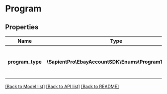 # Program

## Properties
| Name             | Type                                                 | Description                                                                                                                                                                                                                    | Notes      |
|------------------|------------------------------------------------------|--------------------------------------------------------------------------------------------------------------------------------------------------------------------------------------------------------------------------------|------------|
| **program_type** | **\SapientPro\EbayAccountSDK\Enums\ProgramTypeEnum** | A seller program in to which a seller can opt-in. For implementation help, refer to &lt;a href&#x3D;&#x27;https://developer.ebay.com/api-docs/sell/account/types/api:ProgramTypeEnum&#x27;&gt;eBay API documentation&lt;/a&gt; | [optional] |

[[Back to Model list]](../../README.md#documentation-for-models) [[Back to API list]](../../README.md#documentation-for-api-endpoints) [[Back to README]](../../README.md)

